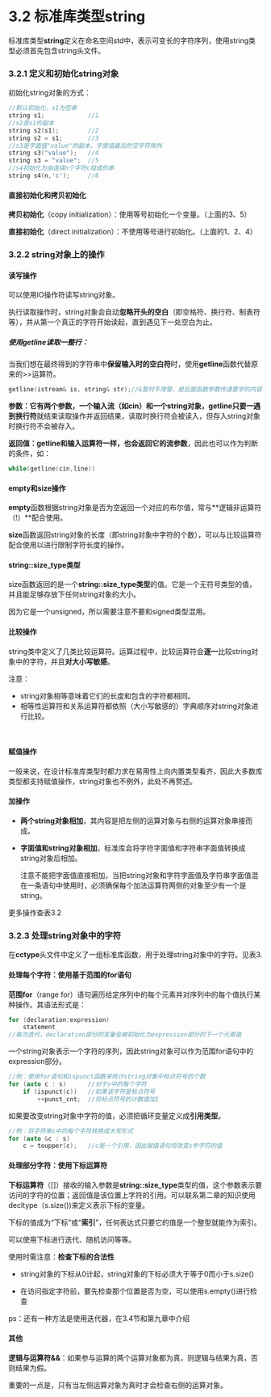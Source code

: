# 3.2 标准库类型string

标准库类型**string**定义在命名空间std中，表示可变长的字符序列，使用string类型必须首先包含string头文件。



### 3.2.1 定义和初始化string对象

初始化string对象的方式：

```cpp
//默认初始化，s1为空串
string s1;			  //1
//s2是s1的副本
string s2(s1);		  //2
string s2 = s1;		  //3
//s3是字面值"value"的副本，字面值最后的空字符除外
string s3("value");	  //4
string s3 = "value";  //5
//s4初始化为由连续n个字符c组成的串
string s4(n,'c');	  //6
```

#### 直接初始化和拷贝初始化

**拷贝初始化**（copy initialization）：使用等号初始化一个变量。（上面的3、5）

**直接初始化**（direct initialization）：不使用等号进行初始化。（上面的1、2、4）





### 3.2.2 string对象上的操作

#### 读写操作

可以使用IO操作符读写string对象。

执行读取操作时，string对象会自动**忽略开头的空白**（即空格符、换行符、制表符等），并从第一个真正的字符开始读起，直到遇见下一处空白为止。

##### 使用getline读取一整行：

当我们想在最终得到的字符串中**保留输入时的空白符**时，使用**getline**函数代替原来的>>运算符。

```cpp
getline(istream& is, string& str);//&暂时不用管，是后面函数参数传递要学的内容
```

**参数：**它有两个参数，一个输入流（如cin）和一个string对象，getline只要一遇到**换行符**就结束读取操作并返回结果，读取时换行符会被读入，但存入string对象时换行符不会被存入。

**返回值：**getline和输入运算符一样，也会**返回它的流参数**，因此也可以作为判断的条件，如：

```cpp
while(getline(cin,line))
```



#### empty和size操作

**empty**函数根据string对象是否为空返回一个对应的布尔值，常与**逻辑非运算符（!）**配合使用。

**size**函数返回string对象的长度（即string对象中字符的个数），可以与比较运算符配合使用以进行限制字符长度的操作。



#### string::size_type类型

size函数返回的是一个**string::size_type类型**的值。它是一个无符号类型的值，并且能足够存放下任何string对象的大小。

因为它是一个unsigned，所以需要注意不要和signed类型混用。

#### 

#### 比较操作

string类中定义了几类比较运算符。运算过程中，比较运算符会**逐一**比较string对象中的字符，并且**对大小写敏感**。

注意：

- string对象相等意味着它们的长度和包含的字符都相同。
- 相等性运算符和关系运算符都依照（大小写敏感的）字典顺序对string对象进行比较。

​			

#### 赋值操作

一般来说，在设计标准库类型时都力求在易用性上向内置类型看齐，因此大多数库类型都支持赋值操作，string对象也不例外，此处不再赘述。



#### 加操作

- **两个string对象相加**，其内容是把左侧的运算对象与右侧的运算对象串接而成。

- **字面值和string对象相加**，标准库会将字符字面值和字符串字面值转换成string对象后相加。

  注意不能把字面值直接相加，当把string对象和字符字面值及字符串字面值混在一条语句中使用时，必须确保每个加法运算符两侧的对象至少有一个是string。



更多操作查表3.2





### 3.2.3 处理string对象中的字符

在**cctype**头文件中定义了一组标准库函数，用于处理string对象中的字符。见表3.



#### 处理每个字符：使用基于范围的for语句

**范围for**（range  for）语句遍历给定序列中的每个元素并对序列中的每个值执行某种操作。其语法形式是：

```cpp
for (declaration:expression)
    statement
//每次迭代，declaration部分的变量会被初始化为expression部分的下一个元素值
```

一个string对象表示一个字符的序列，因此string对象可以作为范围for语句中的expression部分。

```cpp
//例：使用for语句和ispunct函数来统计string对象中标点符号的个数
for (auto c : s)	  //对于s中的每个字符
    if (ispunct(c))	  //如果该字符是标点符号
        ++punct_cnt;  //将标点符号的计数值加1
```

如果要改变string对象中字符的值，必须把循环变量定义成**引用类型**。

```cpp
//例：将字符串s中的每个字符转换成大写形式
for (auto &c : s)
    c = toupper(c);	  //c是一个引用，因此赋值语句将改变s中字符的值
```



#### 处理部分字符：使用下标运算符

**下标运算符**（[]）接收的输入参数是**string::size_type**类型的值，这个参数表示要访问的字符的位置；返回值是该位置上字符的引用。可以联系第二章的知识使用decltype（s.size())来定义表示下标的变量。

下标的值成为“下标”或“**索引**”，任何表达式只要它的值是一个整型就能作为索引。

可以使用下标进行迭代、随机访问等等。

使用时需注意：**检查下标的合法性**

- string对象的下标从0计起，string对象的下标必须大于等于0而小于s.size()

- 在访问指定字符前，要先检查那个位置是否为空，可以使用s.empty()进行检查

  

ps：还有一种方法是使用迭代器，在3.4节和第九章中介绍





#### 其他

**逻辑与运算符&&**：如果参与运算的两个运算对象都为真，则逻辑与结果为真，否则结果为假。

重要的一点是，只有当左侧运算对象为真时才会检查右侧的运算对象。